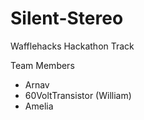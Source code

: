 # Silent-Stereo
Wafflehacks Hackathon Track

Team Members 
- Arnav 
- 60VoltTransistor (William)
- Amelia